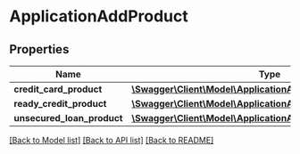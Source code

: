 # ApplicationAddProduct

## Properties
Name | Type | Description | Notes
------------ | ------------- | ------------- | -------------
**credit_card_product** | [**\Swagger\Client\Model\ApplicationAddCreditCardProduct**](ApplicationAddCreditCardProduct.md) |  | [optional] 
**ready_credit_product** | [**\Swagger\Client\Model\ApplicationAddReadyCreditProduct**](ApplicationAddReadyCreditProduct.md) |  | [optional] 
**unsecured_loan_product** | [**\Swagger\Client\Model\ApplicationAddUnsecuredLoanProduct**](ApplicationAddUnsecuredLoanProduct.md) |  | [optional] 

[[Back to Model list]](../../README.md#documentation-for-models) [[Back to API list]](../../README.md#documentation-for-api-endpoints) [[Back to README]](../../README.md)

